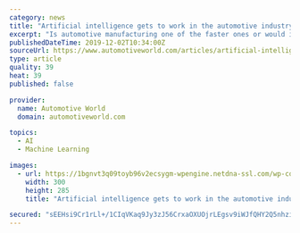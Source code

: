 ```yaml
---
category: news
title: "Artificial intelligence gets to work in the automotive industry"
excerpt: "Is automotive manufacturing one of the faster ones or would it be among the last? Artificial intelligence (AI) encompasses various technologies including machine learning (ML), deep learning (neural network), computer vision and image processing, natural language processing (NLP), speech recognition, context-aware processing, and predictive APIs."
publishedDateTime: 2019-12-02T10:34:00Z
sourceUrl: https://www.automotiveworld.com/articles/artificial-intelligence-gets-to-work-in-the-automotive-industry/
type: article
quality: 39
heat: 39
published: false

provider:
  name: Automotive World
  domain: automotiveworld.com

topics:
  - AI
  - Machine Learning

images:
  - url: https://1bgnvt3q09toyb96v2ecsygm-wpengine.netdna-ssl.com/wp-content/uploads/2019/11/umlaut-rpa-graphic-300x285.jpg
    width: 300
    height: 285
    title: "Artificial intelligence gets to work in the automotive industry"

secured: "sEEHsi9Cr1rLl+/1CIqVKaq9Jy3zJ56CrxaOXUOjrLEgsv9iWJfQHY2Q5nhzi3gQ+Gt8shXQMhBZTRzFsY1pj/AhnOc+QkQD6B9ja5RMlUiqtIASlNkmMAKOl6XlU0Girl7MhEBw8Mwrcikqeds2+M6RJYaLng9kvvHSESFzFSKbh2Wcznf1gJy/Lr6XUwJuvdVVWLw2DGDQm9+LOQMoYkBCFSNYOgE4IVRsx1Y4L4iz37zJXuxDjxWvn6Jckv4BOT2s4mo7BKqWvvOby4uOeA==;Fr2l/nijW35ZXyI8QBkeTQ=="
---
```


